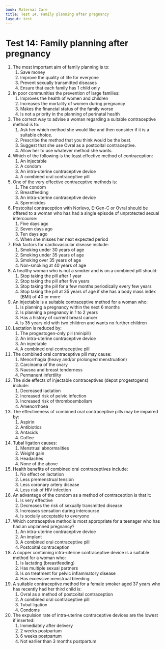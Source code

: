 ```yaml
---
book: Maternal Care
title: Test 14. Family planning after pregnancy
layout: test
---
```


# Test 14: Family planning after pregnancy

1.	The most important aim of family planning is to:
	1.	Save money
	1.	Improve the quality of life for everyone
	1.	Prevent sexually transmitted diseases
	1.	Ensure that each family has 1 child only
2.	In poor communities the prevention of large families:
	1.	Improves the health of women and children
	1.	Increases the mortality of women during pregnancy
	1.	Makes the financial status of the family worse
	1.	Is not a priority in the planning of perinatal health
3.	The correct way to advise a woman regarding a suitable contraceptive method is to:
	1.	Ask her which method she would like and then consider if it is a suitable choice.
	1.	Prescribe the method that you think would be the best.
	1.	Suggest that she use Ovral as a postcoital contraceptive.
	1.	Allow her to use whatever method she wants.
4.	Which of the following is the least effective method of contraception:
	1.	An injectable
	1.	A condom
	1.	An intra-uterine contraceptive device
	1.	A combined oral contraceptive pill
5.	One of the very effective contraceptive methods is:
	1.	The condom
	1.	Breastfeeding
	1.	An intra-uterine contraceptive device
	1.	Spermicides
6.	Postcoital contraception with Norlevo, E-Gen-C or Ovral should be offered to a woman who has had a single episode of unprotected sexual intercourse:
	1.	Five days ago
	1.	Seven days ago
	1.	Ten days ago
	1.	When she misses her next expected period
7.	Risk factors for cardiovascular disease include:
	1.	Smoking under 30 years of age
	1.	Smoking under 35 years of age
	1.	Smoking over 35 years of age
	1.	Non-smoking at 40 years of age
8.	A healthy woman who is not a smoker and is on a combined pill should:
	1.	Stop taking the pill after 1 year
	1.	Stop taking the pill after five years
	1.	Stop taking the pill for a few months periodically every few years
	1.	Stop taking the pill at 35 years of age if she has a body mass index (BMI) of 40 or more
9.	An injectable is a suitable contraceptive method for a woman who:
	1.	Is planning a pregnancy within the next 6 months
	1.	Is planning a pregnancy in 1 to 2 years
	1.	Has a history of current breast cancer
	1.	Is 35 years old with two children and wants no further children
10.	Lactation is reduced by:
	1.	The progestogen-only pill (minipill)
	1.	An intra-uterine contraceptive device
	1.	An injectable
	1.	A combined oral contraceptive pill
11.	The combined oral contraceptive pill may cause:
	1.	Menorrhagia (heavy and/or prolonged menstruation)
	1.	Carcinoma of the ovary
	1.	Nausea and breast tenderness
	1.	Permanent infertility
12.	The side effects of injectable contraceptives (depot progestogens) include:
	1.	Decreased lactation
	1.	Increased risk of pelvic infection
	1.	Increased risk of thromboembolism
	1.	Amenorrhoea
13.	The effectiveness of combined oral contraceptive pills may be impaired by:
	1.	Aspirin
	1.	Antibiotics
	1.	Antacids
	1.	Coffee
14.	Tubal ligation causes:
	1.	Menstrual abnormalities
	1.	Weight gain
	1.	Headaches
	1.	None of the above
15.	Health benefits of combined oral contraceptives include:
	1.	No effect on lactation
	1.	Less premenstrual tension
	1.	Less coronary artery disease
	1.	Less risk of HIV infection
16.	An advantage of the condom as a method of contraception is that it:
	1.	Is very effective
	1.	Decreases the risk of sexually transmitted disease
	1.	Increases sensation during intercourse
	1.	Is socially acceptable to everyone
17.	Which contraceptive method is most appropriate for a teenager who has had an unplanned pregnancy?
	1.	An intra-uterine contraceptive device
	1.	An implant
	1.	A combined oral contraceptive pill
	1.	Postcoital contraception
18.	A copper containing intra-uterine contraceptive device is a suitable method for a woman who:
	1.	Is lactating (breastfeeding)
	1.	Has multiple sexual partners
	1.	Is on treatment for pelvic inflammatory disease
	1.	Has excessive menstrual bleeding
19.	A suitable contraceptive method for a female smoker aged 37 years who has recently had her third child is:
	1.	Ovral as a method of postcoital contraception
	1.	A combined oral contraceptive pill
	1.	Tubal ligation
	1.	Condoms
20.	The expulsion rate of intra-uterine contraceptive devices are the lowest if inserted: 
	1.	Immediately after delivery
	1.	2 weeks postpartum
	1.	6 weeks postpartum
	1.	Not earlier than 3 months postpartum